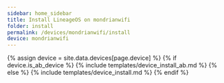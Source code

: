 ```yaml
---
sidebar: home_sidebar
title: Install LineageOS on mondrianwifi
folder: install
permalink: /devices/mondrianwifi/install
device: mondrianwifi
---
```

{% assign device = site.data.devices[page.device] %}
{% if device.is_ab_device %}
{% include templates/device_install_ab.md %}
{% else %}
{% include templates/device_install.md %}
{% endif %}
